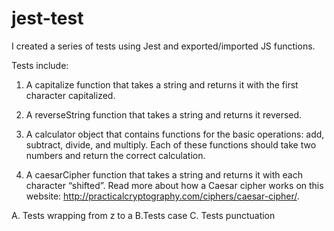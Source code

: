 # jest-test

I created a series of tests using Jest and exported/imported JS functions.

Tests include: 

1. A capitalize function that takes a string and returns it with the first character capitalized.

2. A reverseString function that takes a string and returns it reversed.

3. A calculator object that contains functions for the basic operations: add, subtract, divide, and multiply. Each of these functions should take two numbers and return the correct calculation.

4. A caesarCipher function that takes a string and returns it with each character “shifted”. Read more about how a Caesar cipher works on this website: http://practicalcryptography.com/ciphers/caesar-cipher/.

A. Tests wrapping from z to a
B.Tests case
C. Tests punctuation

